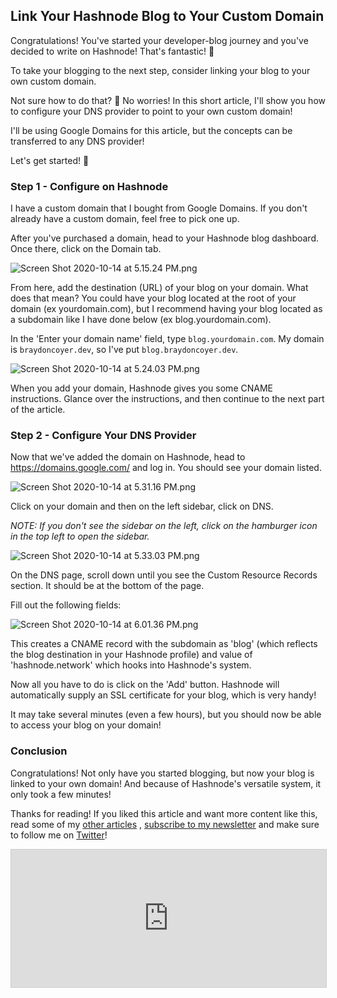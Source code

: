 ## Link Your Hashnode Blog to Your Custom Domain

Congratulations! You've started your developer-blog journey and you've decided to write on Hashnode! That's fantastic! 🥳

To take your blogging to the next step, consider linking your blog to your own custom domain.

Not sure how to do that? 🤔 No worries! In this short article, I'll show you how to configure your DNS provider to point to your own custom domain! 

I'll be using Google Domains for this article, but the concepts can be transferred to any DNS provider! 

Let's get started! 🙌 

### Step 1 - Configure on Hashnode

I have a custom domain that I bought from Google Domains. If you don't already have a custom domain, feel free to pick one up. 

After you've purchased a domain, head to your Hashnode blog dashboard. Once there, click on the Domain tab. 


![Screen Shot 2020-10-14 at 5.15.24 PM.png](https://cdn.hashnode.com/res/hashnode/image/upload/v1602713755942/aIuEz3kom.png)


From here, add the destination (URL) of your blog on your domain. 
What does that mean? You could have your blog located at the root of your domain (ex yourdomain.com), but I recommend having your blog located as a subdomain like I have done below (ex blog.yourdomain.com).

In the 'Enter your domain name' field, type `blog.yourdomain.com`. My domain is `braydoncoyer.dev`, so I've put `blog.braydoncoyer.dev`.


![Screen Shot 2020-10-14 at 5.24.03 PM.png](https://cdn.hashnode.com/res/hashnode/image/upload/v1602714382205/KHxGhEcaB.png)

When you add your domain, Hashnode gives you some CNAME instructions. Glance over the instructions, and then continue to the next part of the article.

### Step 2 - Configure Your DNS Provider

Now that we've added the domain on Hashnode, head to https://domains.google.com/ and log in. You should see your domain listed.


![Screen Shot 2020-10-14 at 5.31.16 PM.png](https://cdn.hashnode.com/res/hashnode/image/upload/v1602714701926/-Roc2rYgt.png)


Click on your domain and then on the left sidebar, click on DNS. 

*NOTE: If you don't see the sidebar on the left, click on the hamburger icon in the top left to open the sidebar.*


![Screen Shot 2020-10-14 at 5.33.03 PM.png](https://cdn.hashnode.com/res/hashnode/image/upload/v1602714872628/NomxJc_na.png)

On the DNS page, scroll down until you see the Custom Resource Records section. It should be at the bottom of the page.

Fill out the following fields:

![Screen Shot 2020-10-14 at 6.01.36 PM.png](https://cdn.hashnode.com/res/hashnode/image/upload/v1602716518826/r8ffkAWgT.png)

This creates a CNAME record with the subdomain as 'blog' (which reflects the blog destination in your Hashnode profile) and value of 'hashnode.network' which hooks into Hashnode's system. 

Now all you have to do is click on the 'Add' button. Hashnode will automatically supply an SSL certificate for your blog, which is very handy! 

It may take several minutes (even a few hours), but you should now be able to access your blog on your domain!  


### Conclusion

Congratulations! Not only have you started blogging, but now your blog is linked to your own domain! And because of Hashnode's versatile system, it only took a few minutes! 

Thanks for reading! If you liked this article and want more content like this, read some of my [other articles](https://blog.braydoncoyer.dev/) , [subscribe to my newsletter](https://braydoncoyer.dev/newsletter/) and make sure to follow me on [Twitter](https://twitter.com/BraydonCoyer)!


<iframe
scrolling="no"
style="width:100%!important;height:220px;border:1px #ccc solid !important"
src="https://buttondown.email/braydoncoyer?as_embed=true"
></iframe>



